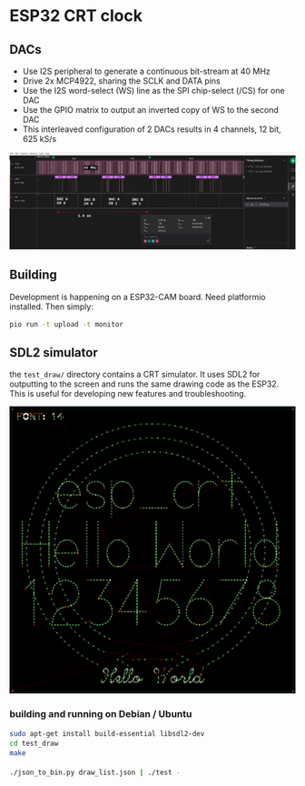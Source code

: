 # ESP32 CRT clock
## DACs
  * Use I2S peripheral to generate a continuous bit-stream at 40 MHz
  * Drive 2x MCP4922, sharing the SCLK and DATA pins
  * Use the I2S word-select (WS) line as the SPI chip-select (/CS) for one DAC
  * Use the GPIO matrix to output an inverted copy of WS to the second DAC
  * This interleaved configuration of 2 DACs results in 4 channels, 12 bit, 625 kS/s

![logic-analyzer capture of the DAC SPI waveform](pics/ksnip_20231012-164406.png)

## Building
Development is happening on a ESP32-CAM board.
Need platformio installed. Then simply:

```bash
pio run -t upload -t monitor
```

## SDL2 simulator
the `test_draw/` directory contains a CRT simulator. It uses SDL2 for outputting
to the screen and runs the same drawing code as the ESP32. This is useful
for developing new features and troubleshooting.

![test-pattern on the CRT simulator](pics/ksnip_20231103-115351.png)

### building and running on Debian / Ubuntu
```bash
sudo apt-get install build-essential libsdl2-dev
cd test_draw
make

./json_to_bin.py draw_list.json | ./test -
```
